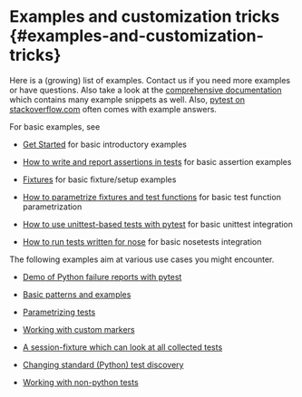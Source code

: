 # Examples and customization tricks {#examples-and-customization-tricks}

Here is a (growing) list of examples. Contact us if you need more examples or have questions. Also take a look at the [comprehensive documentation](/python/pytest/home) which contains many example snippets as well. Also, [pytest on stackoverflow.com](http://stackoverflow.com/search?q=pytest) often comes with example answers.

For basic examples, see

- [Get Started](/python/pytest/get_started) for basic introductory examples

- [How to write and report assertions in tests](/python/pytest/how_to_guides/assert#how-to-write-and-report-assertions-in-tests) for basic assertion examples

- [Fixtures](/python/pytest/reference_guides/fixture_reference#fixtures-reference) for basic fixture/setup examples

- [How to parametrize fixtures and test functions](/python/pytest/how_to_guides/params_fixture#how-to-parametrize-fixtures-and-test-functions) for basic test function parametrization

- [How to use unittest-based tests with pytest](/python/pytest/how_to_guides/unittest#how-to-use-unittest-based-tests-with-pytest) for basic unittest integration

- [How to run tests written for nose](/python/pytest/how_to_guides/nose_test#how-to-run-tests-written-for-nose) for basic nosetests integration

The following examples aim at various use cases you might encounter.

- [Demo of Python failure reports with pytest](/python/pytest/further_topics/example_trick/failure_report)

- [Basic patterns and examples](/python/pytest/further_topics/example_trick/basic_pattern)

- [Parametrizing tests](/python/pytest/further_topics/example_trick/parametrize)

- [Working with custom markers](/python/pytest/further_topics/example_trick/work)

- [A session-fixture which can look at all collected tests](/python/pytest/further_topics/example_trick/session_fixture)

- [Changing standard (Python) test discovery](/python/pytest/further_topics/example_trick/test_discovery)

- [Working with non-python tests](/python/pytest/further_topics/example_trick/work)
